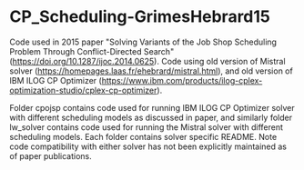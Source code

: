 # CP_Scheduling-GrimesHebrard15
Code used in 2015 paper "Solving Variants of the Job Shop Scheduling Problem Through Conflict-Directed Search" (https://doi.org/10.1287/ijoc.2014.0625). 
Code using old version of Mistral solver (https://homepages.laas.fr/ehebrard/mistral.html), 
and old version of IBM ILOG CP Optimizer (https://www.ibm.com/products/ilog-cplex-optimization-studio/cplex-cp-optimizer).

Folder cpojsp contains code used for running IBM ILOG CP Optimizer solver with different scheduling models as discussed in paper,
and similarly folder lw_solver contains code used for running the Mistral solver with different scheduling models.
Each folder contains solver specific README.
Note code compatibility with either solver has not been explicitly maintained as of paper publications.
